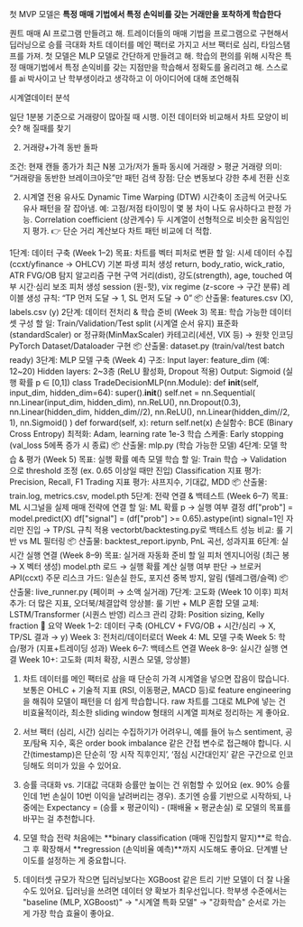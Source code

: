첫 MVP 모델은 
**특정 매매 기법에서 특정 손익비를 갖는 거래만을 포착하게 학습한다**

퀀트 매매 AI 프로그램 만들려고 해. 트레이더들의 매매 기법을 프로그램으로 구현해서 딥러닝으로 승률 극대화 차트 데이터를 메인 팩터로 가지고 서브 팩터로 심리, 타임스탬프를 가져. 첫 모델은 MLP 모델로 간단하게 만들려고 해. 학습의 편의를 위해 시작은 특정 매매기법에서 특정 손익비를 갖는 지점만을 학습해서 정확도를 올리려고 해. 스스로를 ai 박사이고 난 학부생이라고 생각하고 이 아이디어에 대해 조언해줘

시계열데이터 분석

일단 1분봉 기준으로 거래량이 많아질 때 시행.
이전 데이터와 비교해서 차트 모양이 비슷? 해 질때를 찾기

2. 거래량+가격 동반 돌파

조건:
현재 캔들 종가가 최근 N봉 고가/저가 돌파
동시에 거래량 > 평균 거래량
의미: “거래량을 동반한 브레이크아웃”만 패턴 검색
장점: 단순 변동보다 강한 추세 전환 신호

2. 시계열 전용 유사도
Dynamic Time Warping (DTW)
시간축이 조금씩 어긋나도 유사 패턴을 잘 잡아냄.
예: 고점/저점 타이밍이 몇 봉 차이 나도 유사하다고 판정 가능.
Correlation coefficient (상관계수)
두 시계열이 선형적으로 비슷한 움직임인지 평가.
👉 단순 거리 계산보다 차트 패턴 비교에 더 적합.



1단계: 데이터 구축 (Week 1–2)
목표: 차트를 벡터 피처로 변환
할 일:
시세 데이터 수집 (ccxt/yfinance → OHLCV)
기본 파생 피처 생성
return, body_ratio, wick_ratio, ATR
FVG/OB 탐지 알고리즘 구현
구역 거리(dist), 강도(strength), age, touched 여부
시간·심리 보조 피처 생성
session (원-핫), vix regime (z-score → 구간 분류)
레이블 생성
규칙: “TP 먼저 도달 → 1, SL 먼저 도달 → 0”
📦 산출물: features.csv (X), labels.csv (y)
2단계: 데이터 전처리 & 학습 준비 (Week 3)
목표: 학습 가능한 데이터셋 구성
할 일:
Train/Validation/Test split (시계열 순서 유지)
표준화(standardScaler) or 정규화(MinMaxScaler)
카테고리(세션, VIX 등) → 원핫 인코딩
PyTorch Dataset/Dataloader 구현
📦 산출물: dataset.py (train/val/test batch ready)
3단계: MLP 모델 구축 (Week 4)
구조:
Input layer: feature_dim (예: 12~20)
Hidden layers: 2~3층 (ReLU 활성화, Dropout 적용)
Output: Sigmoid (실행 확률 p ∈ [0,1])
class TradeDecisionMLP(nn.Module):
    def __init__(self, input_dim, hidden_dim=64):
        super().__init__()
        self.net = nn.Sequential(
            nn.Linear(input_dim, hidden_dim),
            nn.ReLU(),
            nn.Dropout(0.3),
            nn.Linear(hidden_dim, hidden_dim//2),
            nn.ReLU(),
            nn.Linear(hidden_dim//2, 1),
            nn.Sigmoid()
        )
    def forward(self, x):
        return self.net(x)
손실함수: BCE (Binary Cross Entropy)
최적화: Adam, learning rate 1e-3
학습 스케줄: Early stopping (val_loss 5에폭 증가 시 종료)
📦 산출물: mlp.py (학습 가능한 모델)
4단계: 모델 학습 & 평가 (Week 5)
목표: 실행 확률 예측 모델 학습
할 일:
Train 학습 → Validation으로 threshold 조정 (ex. 0.65 이상일 때만 진입)
Classification 지표 평가: Precision, Recall, F1
Trading 지표 평가: 샤프지수, 기대값, MDD
📦 산출물: train.log, metrics.csv, model.pth
5단계: 전략 연결 & 백테스트 (Week 6–7)
목표: ML 시그널을 실제 매매 전략에 연결
할 일:
ML 확률 p → 실행 여부 결정
df["prob"] = model.predict(X)
df["signal"] = (df["prob"] >= 0.65).astype(int)
signal=1인 자리만 진입 → TP/SL 규칙 적용
vectorbt/backtesting.py로 백테스트
성능 비교: 룰 기반 vs ML 필터링
📦 산출물: backtest_report.ipynb, PnL 곡선, 성과지표
6단계: 실시간 실행 연결 (Week 8–9)
목표: 실거래 자동화 준비
할 일
피처 엔지니어링 (최근 봉 → X 벡터 생성)
model.pth 로드 → 실행 확률 계산
실행 여부 판단 → 브로커 API(ccxt) 주문
리스크 가드: 일손실 한도, 포지션 중복 방지, 알림 (텔레그램/슬랙)
📦 산출물: live_runner.py (페이퍼 → 소액 실거래)
7단계: 고도화 (Week 10 이후)
피처 추가: 더 많은 지표, 오더북/체결압력
앙상블: 룰 기반 + MLP 혼합
모델 교체: LSTM/Transformer (시퀀스 반영)
리스크 관리 강화: Position sizing, Kelly fraction
📍 요약
Week 1–2: 데이터 구축 (OHLCV + FVG/OB + 시간/심리 → X, TP/SL 결과 → y)
Week 3: 전처리/데이터로더
Week 4: ML 모델 구축
Week 5: 학습/평가 (지표+트레이딩 성과)
Week 6–7: 백테스트 연결
Week 8–9: 실시간 실행 연결
Week 10+: 고도화 (피처 확장, 시퀀스 모델, 앙상블)


1. 차트 데이터를 메인 팩터로 삼을 때
단순히 가격 시계열을 넣으면 잡음이 많습니다.
보통은 OHLC + 기술적 지표 (RSI, 이동평균, MACD 등)로 feature engineering을 해줘야 모델이 패턴을 더 쉽게 학습합니다.
raw 차트를 그대로 MLP에 넣는 건 비효율적이라, 최소한 sliding window 형태의 시계열 피쳐로 정리하는 게 좋아요.

2. 서브 팩터 (심리, 시간)
심리는 수집하기가 어려우니, 예를 들어 뉴스 sentiment, 공포/탐욕 지수, 혹은 order book imbalance 같은 간접 변수로 접근해야 합니다.
시간(timestamp)은 단순히 ‘장 시작 직후인지’, ‘점심 시간대인지’ 같은 구간으로 인코딩해도 의미가 있을 수 있어요.

3. 승률 극대화 vs. 기대값 극대화
승률만 높이는 건 위험할 수 있어요 (ex. 90% 승률인데 1번 손실이 10번 이익을 날려버리는 경우).
초기엔 승률 기반으로 시작하되, 나중에는 Expectancy = (승률 × 평균이익) - (패배율 × 평균손실) 로 모델의 목표를 바꾸는 걸 추천합니다.

4. 모델 학습 전략
처음에는 **binary classification (매매 진입할지 말지)**로 학습.
그 후 확장해서 **regression (손익비율 예측)**까지 시도해도 좋아요.
단계별 난이도를 설정하는 게 중요합니다.

5. 데이터셋 규모가 작으면 딥러닝보다는 XGBoost 같은 트리 기반 모델이 더 잘 나올 수도 있어요.
딥러닝을 쓰려면 데이터 양 확보가 최우선입니다.
학부생 수준에서는 "baseline (MLP, XGBoost)" → "시계열 특화 모델" → "강화학습" 순서로 가는 게 가장 학습 효율이 좋아요.